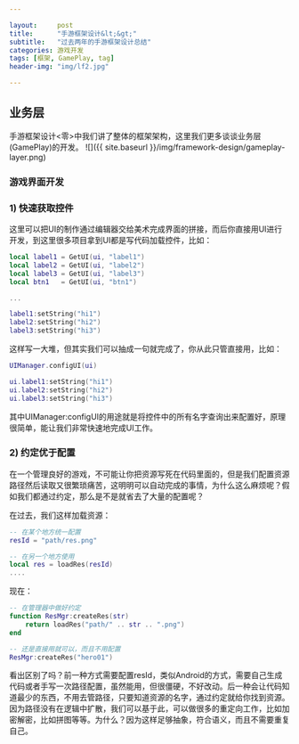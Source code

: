 ```yaml
---

layout:     post
title:      "手游框架设计&lt;&gt;"
subtitle:   "过去两年的手游框架设计总结"
categories: 游戏开发
tags: [框架, GamePlay, tag]
header-img: "img/lf2.jpg"

---
```


## 业务层

手游框架设计<零>中我们讲了整体的框架架构，这里我们更多谈谈业务层(GamePlay)的开发。
![]({{ site.baseurl }}/img/framework-design/gameplay-layer.png)

### 游戏界面开发

### 1) 快速获取控件

这里可以把UI的制作通过编辑器交给美术完成界面的拼接，而后你直接用UI进行开发，到这里很多项目拿到UI都是写代码加载控件，比如：


~~~lua
local label1 = GetUI(ui, "label1")
local label2 = GetUI(ui, "label2")
local label3 = GetUI(ui, "label3")
local btn1   = GetUI(ui, "btn1")

...

label1:setString("hi1")
label2:setString("hi2")
label3:setString("hi3")
~~~

这样写一大堆，但其实我们可以抽成一句就完成了，你从此只管直接用，比如：

~~~lua
UIManager.configUI(ui)

ui.label1:setString("hi1")
ui.label2:setString("hi2")
ui.label3:setString("hi3")
~~~

其中UIManager:configUI的用途就是将控件中的所有名字查询出来配置好，原理很简单，能让我们非常快速地完成UI工作。

### 2) 约定优于配置

在一个管理良好的游戏，不可能让你把资源写死在代码里面的，但是我们配置资源路径然后读取又很繁琐痛苦，这明明可以自动完成的事情，为什么这么麻烦呢？假如我们都通过约定，那么是不是就省去了大量的配置呢？

在过去，我们这样加载资源：

~~~lua
-- 在某个地方统一配置
resId = "path/res.png"

-- 在另一个地方使用
local res = loadRes(resId)
....
~~~

现在：

~~~lua
-- 在管理器中做好约定
function ResMgr:createRes(str)
	return loadRes("path/" .. str .. ".png")
end

-- 还是直接用就可以，而且不用配置
ResMgr:createRes("hero01")
~~~

看出区别了吗？前一种方式需要配置resId，类似Android的方式，需要自己生成代码或者手写一次路径配置，虽然能用，但很僵硬，不好改动。后一种会让代码知道最少的东西，不用去管路径，只要知道资源的名字，通过约定就给你找到资源。因为路径没有在逻辑中扩散，我们可以基于此，可以做很多的重定向工作，比如加密解密，比如拼图等等。为什么？因为这样足够抽象，符合语义，而且不需要重复自己。